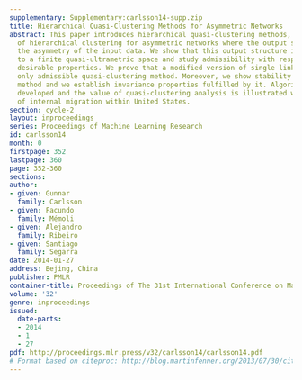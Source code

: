 ```yaml
---
supplementary: Supplementary:carlsson14-supp.zip
title: Hierarchical Quasi-Clustering Methods for Asymmetric Networks
abstract: This paper introduces hierarchical quasi-clustering methods, a generalization
  of hierarchical clustering for asymmetric networks where the output structure preserves
  the asymmetry of the input data. We show that this output structure is equivalent
  to a finite quasi-ultrametric space and study admissibility with respect to two
  desirable properties. We prove that a modified version of single linkage is the
  only admissible quasi-clustering method. Moreover, we show stability of the proposed
  method and we establish invariance properties fulfilled by it. Algorithms are further
  developed and the value of quasi-clustering analysis is illustrated with a study
  of internal migration within United States.
section: cycle-2
layout: inproceedings
series: Proceedings of Machine Learning Research
id: carlsson14
month: 0
firstpage: 352
lastpage: 360
page: 352-360
sections: 
author:
- given: Gunnar
  family: Carlsson
- given: Facundo
  family: Mémoli
- given: Alejandro
  family: Ribeiro
- given: Santiago
  family: Segarra
date: 2014-01-27
address: Bejing, China
publisher: PMLR
container-title: Proceedings of The 31st International Conference on Machine Learning
volume: '32'
genre: inproceedings
issued:
  date-parts:
  - 2014
  - 1
  - 27
pdf: http://proceedings.mlr.press/v32/carlsson14/carlsson14.pdf
# Format based on citeproc: http://blog.martinfenner.org/2013/07/30/citeproc-yaml-for-bibliographies/
---
```

